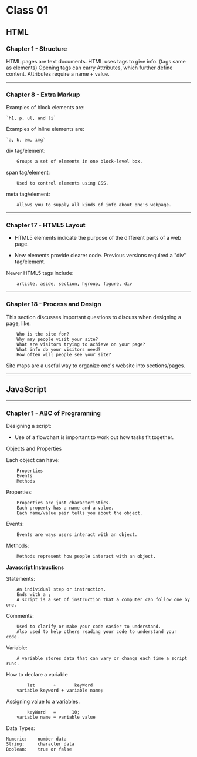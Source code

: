 # Class 01

## HTML

### Chapter 1 - Structure

HTML pages are text documents.
HTML uses tags to give info. (tags same as elements)
Opening tags can carry Attributes, which further define content.
Attributes require a name + value. 

---

### Chapter 8 - Extra Markup

Examples of block elements are:

    `h1, p, ul, and li`

Examples of inline elements are:

    `a, b, em, img`

div tag/element:

        Groups a set of elements in one block-level box.

span tag/element:

        Used to control elements using CSS.

meta tag/element:

        allows you to supply all kinds of info about one's webpage.

---

### Chapter 17 - HTML5 Layout

- HTML5 elements indicate the purpose of the different parts of a web page.

- New elements provide clearer code. Previous versions required a "div" tag/element.

Newer HTML5 tags include:

        article, aside, section, hgroup, figure, div

---

### Chapter 18 - Process and Design

This section discusses important questions to discuss when designing a page, like:

        Who is the site for?
        Why may people visit your site?
        What are visitors trying to achieve on your page?
        What info do your visitors need?
        How often will people see your site?

Site maps are a useful way to organize one's website into sections/pages.

---

## JavaScript

---

### Chapter 1 - ABC of Programming

Designing a script:

- Use of a flowchart is important to work out how tasks fit together.

Objects and Properties

Each object can have:

        Properties
        Events
        Methods

Properties:

        Properties are just characteristics.
        Each property has a name and a value.
        Each name/value pair tells you about the object.

Events:

        Events are ways users interact with an object.

Methods:

        Methods represent how people interact with an object.

 **Javascript Instructions**

 Statements:

        An individual step or instruction.
        Ends with a ;
        A script is a set of instruction that a computer can follow one by one.

 Comments:

        Used to clarify or make your code easier to understand.
        Also used to help others reading your code to understand your code.

Variable: 

        A variable stores data that can vary or change each time a script runs.

How to declare a variable

            let       +       keyWord
        variable keyword + variable name;
       

Assigning value to a variables.

            keyWord   =      10;
        variable name = variable value

Data Types:

    Numeric:    number data
    String:     character data
    Boolean:    true or false

